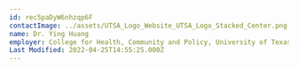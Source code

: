 ```yaml
---
id: rec5paDyW6nhzqp6F
contactImage: ../assets/UTSA_Logo_Website_UTSA_Logo_Stacked_Center.png
name: Dr. Ying Huang
employer: College for Health, Community and Policy, University of Texas at San Antonio
Last Modified: 2022-04-25T14:55:25.000Z
---
```

